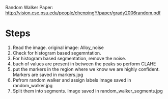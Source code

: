 Random Walker Paper: http://vision.cse.psu.edu/people/chenpingY/paper/grady2006random.pdf

# Steps

1. Read the image. original image: Alloy_noise
2. Check for histogram based segemntation.
3. For histogram based segmentation, remove the noise. 
4. buch of values are present in between the peaks so perform CLAHE
5. put the markers in the region where we know we are highly confident. Markers are saved in markers.jpg
6. Pefrom random walker and assign labels Image saved in random_walker.jpg
7. Split them into segments. Image saved in random_walker_segments.jpg
